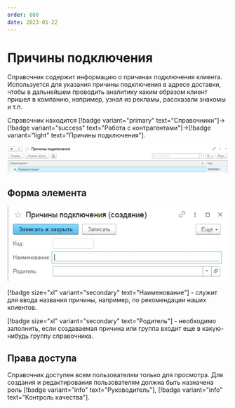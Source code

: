 ```yaml
---
order: 880
date: 2023-05-22
---
```

# Причины подключения

Справочник содержит информацию о причинах подключения клиента. Используется для указания причины подключения в адресе доставки, чтобы в дальнейшем проводить аналитику каким образом клиент пришел в компанию, например, узнал из рекламы, рассказали знакомы и т.п.

Справочник находится [!badge variant="primary" text="Справочники"]->[!badge variant="success" text="Работа с контрагентами"]->[!badge variant="light" text="Причины подключения"].

![Форма списка причины подключения](/images/Форма_списка_причины_подключения.jpg)

## Форма элемента

![](/images/Форма_элемента_причины_подключения.jpg)


[!badge size="xl" variant="secondary" text="Наименование"] - служит для ввода названия причины, например, по рекомендации наших клиентов.

[!badge size="xl" variant="secondary" text="Родитель"] - необходимо заполнить, если создаваемая причина или группа входит еще в какую-нибудь группу справочника.


## Права доступа

Справочник доступен всем пользователям только для просмотра. Для создания и редактирования пользователям должна быть назначена роль [!badge variant="info" text="Руководитель"], [!badge variant="info" text="Контроль качества"].
